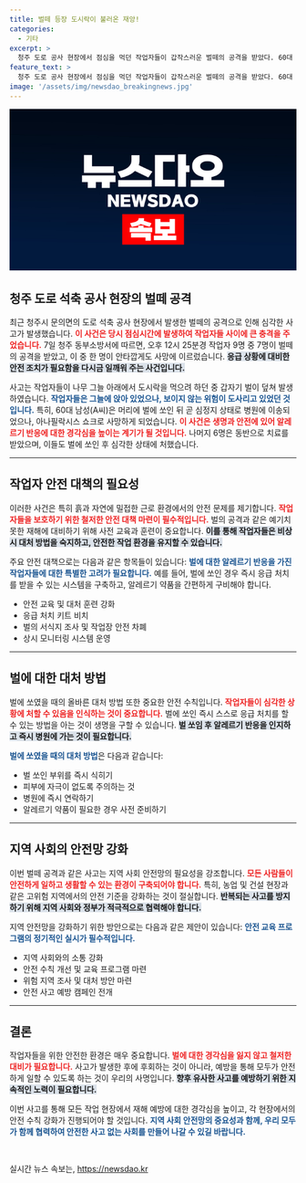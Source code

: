 ```yaml
---
title: 벌떼 등장 도시락이 불러온 재앙!
categories:
  - 기타
excerpt: >
  청주 도로 공사 현장에서 점심을 먹던 작업자들이 갑작스러운 벌떼의 공격을 받았다. 60대 작업자는 아나필락시스 쇼크로 사망했고, 나머지 6명도 치료 중이다. 끔찍한 사고의 전말이 궁금하다면 클릭하세요!
feature_text: >
  청주 도로 공사 현장에서 점심을 먹던 작업자들이 갑작스러운 벌떼의 공격을 받았다. 60대 작업자는 아나필락시스 쇼크로 사망했고, 나머지 6명도 치료 중이다. 끔찍한 사고의 전말이 궁금하다면 클릭하세요!
image: '/assets/img/newsdao_breakingnews.jpg'
---
```


<p><img src="/assets/img/newsdao_breakingnews.jpg" alt="flaretime 속보" /></p>

<h2 data-ke-size="size26">청주 도로 석축 공사 현장의 벌떼 공격</h2>

<p data-ke-size="size16">최근 청주시 문의면의 도로 석축 공사 현장에서 발생한 벌떼의 공격으로 인해 심각한 사고가 발생했습니다. <b><span style="color: #ee2323;">이 사건은 당시 점심시간에 발생하여 작업자들 사이에 큰 충격을 주었습니다.</span></b> 7일 청주 동부소방서에 따르면, 오후 12시 25분경 작업자 9명 중 7명이 벌떼의 공격을 받았고, 이 중 한 명이 안타깝게도 사망에 이르렀습니다. <b><span style="background-color: #21538527;">응급 상황에 대비한 안전 조치가 필요함을 다시금 일깨워 주는 사건입니다.</span></b> </p>

<p data-ke-size="size16">사고는 작업자들이 나무 그늘 아래에서 도시락을 먹으려 하던 중 갑자기 벌이 덮쳐 발생하였습니다. <b><span style="color: #1a5490;">작업자들은 그늘에 앉아 있었으나, 보이지 않는 위험이 도사리고 있었던 것입니다.</span></b> 특히, 60대 남성(A씨)은 머리에 벌에 쏘인 뒤 곧 심정지 상태로 병원에 이송되었으나, 아나필락시스 쇼크로 사망하게 되었습니다. <b><span style="color: #ee2323;">이 사건은 생명과 안전에 있어 알레르기 반응에 대한 경각심을 높이는 계기가 될 것입니다.</span></b> 나머지 6명은 동반으로 치료를 받았으며, 이들도 벌에 쏘인 후 심각한 상태에 처했습니다.</p>

<hr>

<h2 data-ke-size="size26">작업자 안전 대책의 필요성</h2>

<p data-ke-size="size16">이러한 사건은 특히 흙과 자연에 밀접한 근로 환경에서의 안전 문제를 제기합니다. <b><span style="color: #ee2323;">작업자들을 보호하기 위한 철저한 안전 대책 마련이 필수적입니다.</span></b> 벌의 공격과 같은 예기치 못한 재해에 대비하기 위해 사전 교육과 훈련이 중요합니다. <b><span style="background-color: #21538527;">이를 통해 작업자들은 비상시 대처 방법을 숙지하고, 안전한 작업 환경을 유지할 수 있습니다.</span></b></p>

<p data-ke-size="size16">주요 안전 대책으로는 다음과 같은 항목들이 있습니다: <b><span style="color: #1a5490;">벌에 대한 알레르기 반응을 가진 작업자들에 대한 특별한 고려가 필요합니다.</span></b> 예를 들어, 벌에 쏘인 경우 즉시 응급 처치를 받을 수 있는 시스템을 구축하고, 알레르기 약품을 간편하게 구비해야 합니다. <ul>
    <li>안전 교육 및 대처 훈련 강화</li>
    <li>응급 처치 키트 비치</li>
    <li>벌의 서식지 조사 및 작업장 안전 차폐</li>
    <li>상시 모니터링 시스템 운영</li>
</ul>
</p>

<hr>

<h2 data-ke-size="size26">벌에 대한 대처 방법</h2>

<p data-ke-size="size16">벌에 쏘였을 때의 올바른 대처 방법 또한 중요한 안전 수칙입니다. <b><span style="color: #ee2323;">작업자들이 심각한 상황에 처할 수 있음을 인식하는 것이 중요합니다.</span></b> 벌에 쏘인 즉시 스스로 응급 처치를 할 수 있는 방법을 아는 것이 생명을 구할 수 있습니다. <b><span style="background-color: #21538527;">벌 쏘임 후 알레르기 반응을 인지하고 즉시 병원에 가는 것이 필요합니다.</span></b></p>

<p data-ke-size="size16"><b><span style="color: #1a5490;">벌에 쏘였을 때의 대처 방법</span></b>은 다음과 같습니다: <ul>
    <li>벌 쏘인 부위를 즉시 식히기</li>
    <li>피부에 자극이 없도록 주의하는 것</li>
    <li>병원에 즉시 연락하기</li>
    <li>알레르기 약품이 필요한 경우 사전 준비하기</li>
</ul>
</p>

<hr>

<h2 data-ke-size="size26">지역 사회의 안전망 강화</h2>

<p data-ke-size="size16">이번 벌떼 공격과 같은 사고는 지역 사회 안전망의 필요성을 강조합니다. <b><span style="color: #ee2323;">모든 사람들이 안전하게 일하고 생활할 수 있는 환경이 구축되어야 합니다.</span></b> 특히, 농업 및 건설 현장과 같은 고위험 지역에서의 안전 기준을 강화하는 것이 절실합니다. <b><span style="background-color: #21538527;">반복되는 사고를 방지하기 위해 지역 사회와 정부가 적극적으로 협력해야 합니다.</span></b></p>

<p data-ke-size="size16">지역 안전망을 강화하기 위한 방안으로는 다음과 같은 제안이 있습니다: <b><span style="color: #1a5490;">안전 교육 프로그램의 정기적인 실시가 필수적입니다.</span></b> <ul>
    <li>지역 사회와의 소통 강화</li>
    <li>안전 수칙 개선 및 교육 프로그램 마련</li>
    <li>위험 지역 조사 및 대처 방안 마련</li>
    <li>안전 사고 예방 캠페인 전개</li>
</ul>
</p>

<hr>

<h2 data-ke-size="size26">결론</h2>

<p data-ke-size="size16">작업자들을 위한 안전한 환경은 매우 중요합니다. <b><span style="color: #ee2323;">벌에 대한 경각심을 잃지 않고 철저한 대비가 필요합니다.</span></b> 사고가 발생한 후에 후회하는 것이 아니라, 예방을 통해 모두가 안전하게 일할 수 있도록 하는 것이 우리의 사명입니다. <b><span style="background-color: #21538527;">향후 유사한 사고를 예방하기 위한 지속적인 노력이 필요합니다.</span></b> </p>

<p data-ke-size="size16">이번 사고를 통해 모든 작업 현장에서 재해 예방에 대한 경각심을 높이고, 각 현장에서의 안전 수칙 강화가 진행되어야 할 것입니다. <b><span style="color: #1a5490;">지역 사회 안전망의 중요성과 함께, 우리 모두가 함께 협력하여 안전한 사고 없는 사회를 만들어 나갈 수 있길 바랍니다.</span></b></p>

<p data-ke-size="size16">&nbsp;</p>
실시간 뉴스 속보는, <a href="https://newsdao.kr" rel="dofollow">https://newsdao.kr</a>


